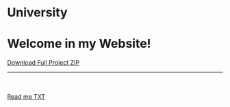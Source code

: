 # University
<h1>Welcome in my Website!</h1>
<a href="https://b0595316179-jpg.github.io/University/Full_project.rar">Download Full Project ZIP</a><hr><br><br>
<a href="https://b0595316179-jpg.github.io/University/عبد الفتاح جمال عبد الرحمن ابو حيه.pdf">Read me TXT</a>
